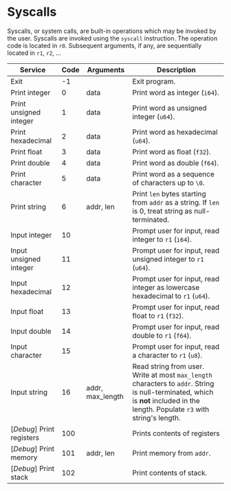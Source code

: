 # Syscalls

Syscalls, or system calls, are built-in operations which may be invoked by the user.
Syscalls are invoked using the `syscall` instruction. The operation code is located in `r0`. Subsequent arguments, if any, are sequentially located in `r1`, `r2`, ...

| Service                   | Code | Arguments        | Description                                                                                                                                                                     |
|---------------------------|------|------------------|---------------------------------------------------------------------------------------------------------------------------------------------------------------------------------|
| Exit                      | -1   |                  | Exit program.                                                                                                                                                                   |
| Print integer             | 0    | data             | Print word as integer (`i64`).                                                                                                                                                  |
| Print unsigned integer    | 1    | data             | Print word as unsigned integer (`u64`).                                                                                                                                         |
| Print hexadecimal         | 2    | data             | Print word as hexadecimal (`u64`).                                                                                                                                              |
| Print float               | 3    | data             | Print word as float (`f32`).                                                                                                                                                    |
| Print double              | 4    | data             | Print word as double (`f64`).                                                                                                                                                   |
| Print character           | 5    | data             | Print word as a sequence of characters up to `\0`.                                                                                                                              |
| Print string              | 6    | addr, len        | Print `len` bytes starting from `addr` as a string. If `len` is 0, treat string as null-terminated.                                                                             |
| Input integer             | 10   |                  | Prompt user for input, read integer to `r1` (`i64`).                                                                                                                            |
| Input unsigned integer    | 11   |                  | Prompt user for input, read unsigned integer to `r1` (`u64`).                                                                                                                   |
| Input hexadecimal         | 12   |                  | Prompt user for input, read integer as lowercase hexadecimal to `r1` (`u64`).                                                                                                   |
| Input float               | 13   |                  | Prompt user for input, read float to `r1` (`f32`).                                                                                                                              |
| Input double              | 14   |                  | Prompt user for input, read double to `r1` (`f64`).                                                                                                                             |
| Input character           | 15   |                  | Prompt user for input, read a character to `r1` (`u8`).                                                                                                                         |
| Input string              | 16   | addr, max_length | Read string from user. Write at most `max_length` characters to `addr`. String is null-terminated, which is **not** included in the length. Populate `r3` with string's length. |
| [*Debug*] Print registers | 100  |                  | Prints contents of registers                                                                                                                                                    |
| [*Debug*] Print memory    | 101  | addr, len        | Print memory from `addr`.                                                                                                                                                       |
| [*Debug*] Print stack     | 102  |                  | Print contents of stack.                                                                                                                                                        |